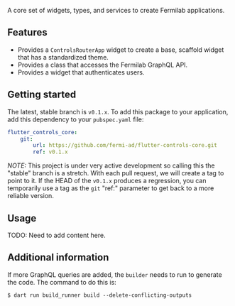 A core set of widgets, types, and services to create Fermilab applications.


## Features

-   Provides a `ControlsRouterApp` widget to create a base, scaffold widget that
    has a standardized theme.
-   Provides a class that accesses the Fermilab GraphQL API.
-   Provides a widget that authenticates users.

## Getting started

The latest, stable branch is `v0.1.x`. To add this package to your application,
add this dependency to your `pubspec.yaml` file:

```yaml
flutter_controls_core:
    git:
        url: https://github.com/fermi-ad/flutter-controls-core.git
        ref: v0.1.x
```

_NOTE:_ This project is under very active development so calling this the
"stable" branch is a stretch. With each pull request, we will create a tag to
point to it. If the HEAD of the `v0.1.x` produces a regression, you can
temporarily use a tag as the `git` "ref:" parameter to get back to a more
reliable version.

## Usage

TODO: Need to add content here.

## Additional information

If more GraphQL queries are added, the `builder` needs to run to generate the
code. The command to do this is:

```shell
$ dart run build_runner build --delete-conflicting-outputs
```
